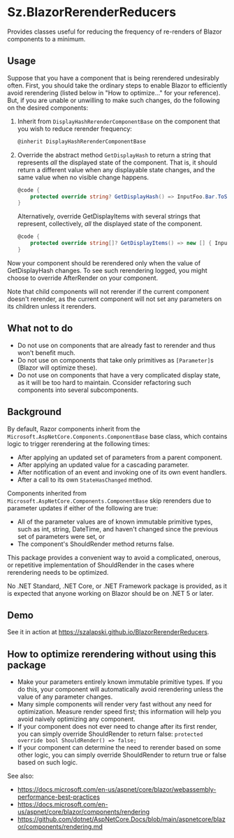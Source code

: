 # Sz.BlazorRerenderReducers

Provides classes useful for reducing the frequency of re-renders of Blazor components to a minimum.

## Usage

Suppose that you have a component that is being rerendered undesirably often.  First, you should take the ordinary steps to enable Blazor to efficiently avoid rerendering (listed below in "How to optimize..." for your reference).  But, if you are unable or unwilling to make such changes, do the following on the desired components:

1. Inherit from `DisplayHashRerenderComponentBase` on the component that you wish to reduce rerender frequency:

    ```c#
    @inherit DisplayHashRerenderComponentBase
    ```

2. Override the abstract method `GetDisplayHash` to return a string that represents *all* the displayed state of the component. That is, it should return a different value when any displayable state changes, and the same value when no visible change happens.

    ```c#
    @code {
        protected override string? GetDisplayHash() => InputFoo.Bar.ToString();
    }
    ```
   
    Alternatively, override GetDisplayItems with several strings that represent, collectively, *all* the displayed state of the component.
    ```c#
    @code {
        protected override string[]? GetDisplayItems() => new [] { InputFoo.Bar, InputFoo.Qux }
    }
    ```

Now your component should be rerendered only when the value of GetDisplayHash changes.  To see such rerendering logged, you might choose to override AfterRender on your component. 

Note that child components will not rerender if the current component doesn't rerender, as the current component will not set any parameters on its children unless it rerenders.

## What not to do

* Do not use on components that are already fast to rerender and thus won't benefit much.
* Do not use on components that take only primitives as `[Parameter]`s (Blazor will optimize these).
* Do not use on components that have a very complicated display state, as it will be too hard to maintain. Cconsider refactoring such components into several subcomponents.

## Background

By default, Razor components inherit from the `Microsoft.AspNetCore.Components.ComponentBase` base class, which contains logic to trigger rerendering at the following times:

* After applying an updated set of parameters from a parent component.
* After applying an updated value for a cascading parameter.
* After notification of an event and invoking one of its own event handlers.
* After a call to its own `StateHasChanged` method.

Components inherited from `Microsoft.AspNetCore.Components.ComponentBase` skip rerenders due to parameter updates if either of the following are true:

* All of the parameter values are of known immutable primitive types, such as int, string, DateTime, and haven't changed since the previous set of parameters were set, or
* The component's ShouldRender method returns false.

This package provides a convenient way to avoid a complicated, onerous, or repetitive implementation of ShouldRender in the cases where rerendering needs to be optimized.

No .NET Standard, .NET Core, or .NET Framework package is provided, as it is expected that anyone working on Blazor should be on .NET 5 or later.

## Demo

See it in action at https://szalapski.github.io/BlazorRerenderReducers.

## How to optimize rerendering without using this package

* Make your parameters entirely known immutable primitive types.  If you do this, your component will automatically avoid rerendering unless the value of any parameter changes.
* Many simple components will render very fast without any need for optimization.  Measure render speed first; this information will help you avoid naively optimizing any component.
* If your component does not ever need to change after its first render, you can simply override ShouldRender to return false: `protected override bool ShouldRender() => false;`
* If your component can determine the need to rerender based on some other logic, you can simply override ShouldRender to return true or false based on such logic. 

See also:
* https://docs.microsoft.com/en-us/aspnet/core/blazor/webassembly-performance-best-practices
* https://docs.microsoft.com/en-us/aspnet/core/blazor/components/rendering
* https://github.com/dotnet/AspNetCore.Docs/blob/main/aspnetcore/blazor/components/rendering.md
